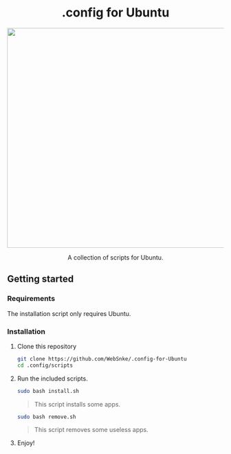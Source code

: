 <h1 align="center">.config for Ubuntu</h1>

<p align="center"><img width="512px" src="https://upload.wikimedia.org/wikipedia/commons/thumb/7/76/Ubuntu-logo-2022.svg/1920px-Ubuntu-logo-2022.svg.png"></p>

<p align="center">A collection of scripts for Ubuntu.</p>

## Getting started

### Requirements

The installation script only requires Ubuntu.

### Installation

1. Clone this repository

    ```sh
    git clone https://github.com/WebSnke/.config-for-Ubuntu
    cd .config/scripts
    ```   
    
2. Run the included scripts.
    
    ```sh
    sudo bash install.sh
    ``` 
    > This script installs some apps.
    
    ```sh
    sudo bash remove.sh
    ``` 
    > This script removes some useless apps.

4. Enjoy!
